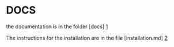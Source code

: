 # DOCS

the documentation is in the folder [docs] [1]

The instructions for the installation are in the file [installation.md] [2]


[1]: docs/
[2]: docs/instalation.md
